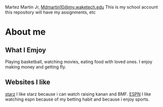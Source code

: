 Martez Martin Jr, Mdmartin10@my.waketech.edu
This is my school account
this repository will have my assignments, etc
# About me 
## What I Emjoy
Playing basketball, watching movies, eating food with loved ones. I enjoy making money and getting fly. 
## Websites I like
[starz](https://www.starz.com/us/en/) I like starz because i can watch raising kanan and BMF. 
[ESPN](https://www.espn.com) I like watching espn because of my betting habit and because i enjoy sports. 
